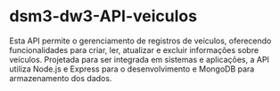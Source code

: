 # dsm3-dw3-API-veiculos
Esta API permite o gerenciamento de registros de veículos, oferecendo funcionalidades para criar, ler, atualizar e excluir informações sobre veículos. Projetada para ser integrada em sistemas e aplicações, a API utiliza Node.js e Express para o desenvolvimento e MongoDB para armazenamento dos dados.
